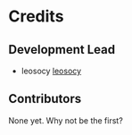 # Credits

## Development Lead

- leosocy [leosocy](https://github.com/leosocy)

## Contributors

None yet. Why not be the first?
